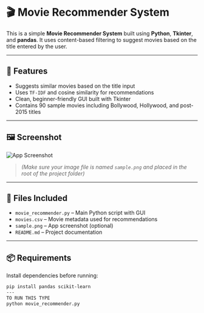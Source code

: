 # 🎬 Movie Recommender System

This is a simple **Movie Recommender System** built using **Python**, **Tkinter**, and **pandas**. It uses content-based filtering to suggest movies based on the title entered by the user.

---

## 🚀 Features

- Suggests similar movies based on the title input
- Uses `TF-IDF` and cosine similarity for recommendations
- Clean, beginner-friendly GUI built with Tkinter
- Contains 90 sample movies including Bollywood, Hollywood, and post-2015 titles

---

## 🖼️ Screenshot

![App Screenshot](sample.png)

> *(Make sure your image file is named `sample.png` and placed in the root of the project folder)*

---

## 📂 Files Included

- `movie_recommender.py` – Main Python script with GUI
- `movies.csv` – Movie metadata used for recommendations
- `sample.png` – App screenshot (optional)
- `README.md` – Project documentation

---

## 📦 Requirements

Install dependencies before running:

```bash
pip install pandas scikit-learn
---
TO RUN THIS TYPE 
python movie_recommender.py

